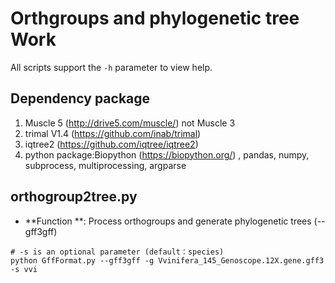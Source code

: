 # Orthgroups and phylogenetic tree Work

All scripts support the `-h` parameter to view help.

## Dependency package

1. Muscle 5 (http://drive5.com/muscle/) not Muscle 3
2. trimal V1.4 (https://github.com/inab/trimal)
3. iqtree2 (https://github.com/iqtree/iqtree2)
4. python package:Biopython (https://biopython.org/) , pandas, numpy, subprocess, multiprocessing, argparse 

## orthogroup2tree.py
* **Function **: Process orthogroups and generate phylogenetic trees (--gff3gff)
```
# -s is an optional parameter (default：species)
python GffFormat.py --gff3gff -g Vvinifera_145_Genoscope.12X.gene.gff3 -s vvi
```